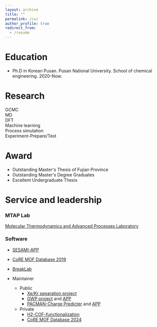 ```yaml
---
layout: archive
title: ""
permalink: /cv/
author_profile: true
redirect_from:
  - /resume
---     
```


Education
======
* Ph.D in Korean Pusan. Pusan National University. School of chemical engineering. 2020-Now.
                                               
         
Research     
======
 GCMC                  
 MD                        
 DFT              
 Machine learning                                                                                       
 Process simulation                         
 Experiment-Prepare/Test                                                                       
 
 Award     
======
* Outstanding Master's Thesis of Fujian Province
* Outstanding Master's Degree Graduates
* Excellent Undergraduate Thesis                                                                                  
  
Service and leadership
======      
### MTAP Lab                                   
[Molecular Thermodynamics and Advanced Processes Laboratory](https://sites.google.com/view/mtap-lab)                                   
### Software                         

* [SESAMI-APP](https://sesami-web.org/)
* [CoRE MOF Database 2019](https://sites.google.com/view/mtap-lab/software/core-mof-database?authuser=0)           
* [BreakLab]()
  
* Maintainer                                                      
  * Public                                    
    *  [Xe/Kr separation project](https://github.com/sxm13/Xe-Kr-Separation-Project)                               
    *  [GWP project](https://github.com/sxm13/GWP-project) and [APP](https://gwp-web-mtap-pnu.streamlit.app/)      
    *  [PACMAN-Charge Predicter](https://github.com/mtap-research/PACMAN-charge) and [APP](https://pacman-charge-mtap.streamlit.app/)                                                     
  * Private                                                           
    *  [H2-COF-functionalization](https://github.com/sxm13/H2-COF-functionalization)                               
    *  [CoRE MOF Database 2024](https://github.com/sxm13/CoRE-MOF-2024)                                            
      
